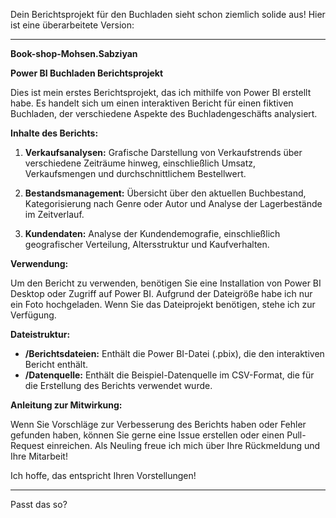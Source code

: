 Dein Berichtsprojekt für den Buchladen sieht schon ziemlich solide aus! Hier ist eine überarbeitete Version:

---

**Book-shop-Mohsen.Sabziyan**

**Power BI Buchladen Berichtsprojekt**

Dies ist mein erstes Berichtsprojekt, das ich mithilfe von Power BI erstellt habe. Es handelt sich um einen interaktiven Bericht für einen fiktiven Buchladen, der verschiedene Aspekte des Buchladengeschäfts analysiert.

**Inhalte des Berichts:**

1. **Verkaufsanalysen:** Grafische Darstellung von Verkaufstrends über verschiedene Zeiträume hinweg, einschließlich Umsatz, Verkaufsmengen und durchschnittlichem Bestellwert.

2. **Bestandsmanagement:** Übersicht über den aktuellen Buchbestand, Kategorisierung nach Genre oder Autor und Analyse der Lagerbestände im Zeitverlauf.

3. **Kundendaten:** Analyse der Kundendemografie, einschließlich geografischer Verteilung, Altersstruktur und Kaufverhalten.

**Verwendung:**

Um den Bericht zu verwenden, benötigen Sie eine Installation von Power BI Desktop oder Zugriff auf Power BI. Aufgrund der Dateigröße habe ich nur ein Foto hochgeladen. Wenn Sie das Dateiprojekt benötigen, stehe ich zur Verfügung.

**Dateistruktur:**

- **/Berichtsdateien:** Enthält die Power BI-Datei (.pbix), die den interaktiven Bericht enthält.
- **/Datenquelle:** Enthält die Beispiel-Datenquelle im CSV-Format, die für die Erstellung des Berichts verwendet wurde.

**Anleitung zur Mitwirkung:**

Wenn Sie Vorschläge zur Verbesserung des Berichts haben oder Fehler gefunden haben, können Sie gerne eine Issue erstellen oder einen Pull-Request einreichen. Als Neuling freue ich mich über Ihre Rückmeldung und Ihre Mitarbeit!

Ich hoffe, das entspricht Ihren Vorstellungen!

---

Passt das so?
